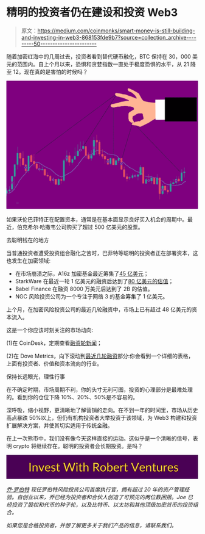 # 精明的投资者仍在建设和投资 Web3

> 原文：<https://medium.com/coinmonks/smart-money-is-still-building-and-investing-in-web3-868153fde9b7?source=collection_archive---------50----------------------->

随着加密红海中的几周过去，投资者看到替代硬币融化，BTC 保持在 30，000 美元的范围内。自上个月以来，恐惧和贪婪指数一直处于极度恐惧的水平，从 21 降至 12。现在真的是害怕的时候吗？

[![](img/cac97ff83aa724549b91ca488d6ad0d0.png)](https://joerobert.com/)

如果沃伦巴菲特正在配置资本，通常是在基本面显示良好买入机会的周期中。最近，伯克希尔·哈撒韦公司购买了超过 500 亿美元的股票。

去聪明钱在的地方

当普通投资者遭受投资组合融化之苦时，巴菲特等聪明的投资者正在部署资本，这也发生在加密领域:

*   在市场崩溃之际，A16z 加密基金最近筹集了[45 亿美元](https://www.forbes.com/sites/alexkonrad/2022/05/25/a16z-crypto-record-4th-fund-doubles-down-on-web3-amid-market-crash/?sh=79d768d434ff)；
*   StarkWare 在最近一轮 1 亿美元的融资后达到了[80 亿美元的估值](https://www.coindesk.com/business/2022/05/25/starkware-reaches-8b-valuation-following-latest-100m-funding-round/)；
*   Babel Finance 在融资 8000 万美元后达到了 2B 的估值。
*   NGC 风险投资公司为一个专注于网络 3 的基金筹集了 1 亿美元。

上个月，在加密风险投资公司的最近几轮融资中，市场上已有超过 48 亿美元的资本流入。

这是一个你应该时刻关注的市场动向:

(1)在 CoinDesk，定期查看[融资轮新闻](https://www.coindesk.com/tag/funding-round/)；

(2)在 Dove Metrics，向下滚动到[最近几轮融资](https://www.dovemetrics.com/)部分:你会看到一个详细的表格，上面有投资者、价值和资本流向的行业。

保持长远眼光，理性行事

在不确定时期，市场周期不利，你的头寸无利可图，投资的心理部分是最难处理的。看到你的仓位下降 10%、20%、50%是不容易的。

深呼吸，缩小视野，更清晰地了解营销的走向。在不到一年的时间里，市场从历史高点暴跌 50%以上，但仍有机构投资者大举投资于该领域，为 Web3 构建和投资扩展解决方案，并使其切实适用于传统金融。

在上一次熊市中，我们没有像今天这样直接的运动。这似乎是一个清晰的信号，表明 crypto 将继续存在。聪明的投资者会长期投资。是吗？

[![](img/fa0dcb862b5a03e42ed34cac7b0782ff.png)](https://www.robertventures.com/schedule54536288)

[*乔·罗伯特*](https://joerobert.com/) *现任罗伯特风险投资公司首席执行官，拥有超过 20 年的资产管理经验。自创业以来，乔已经为投资者和合伙人创造了可预见的两位数回报。Joe 已经投资了股权和代币的种子轮，以及比特币、以太坊和其他顶级加密货币的投资组合。*

*如果您是合格投资者，并想了解更多关于我们产品的信息，请联系我们。*